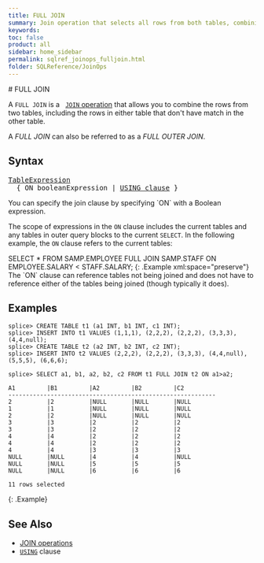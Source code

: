 ```yaml
---
title: FULL JOIN
summary: Join operation that selects all rows from both tables, combining the results of a left outer join and a right outer join.
keywords:
toc: false
product: all
sidebar: home_sidebar
permalink: sqlref_joinops_fulljoin.html
folder: SQLReference/JoinOps
---
```

<section>
<div class="TopicContent" data-swiftype-index="true" markdown="1">
# FULL JOIN

A `FULL JOIN` is a &nbsp; [`JOIN` operation](sqlref_joinops_about.html) that
allows you to combine the rows from two tables, including the rows in either table that don't have match in the other table.

A *FULL JOIN* can also be referred to as a *FULL OUTER JOIN*.

## Syntax

<div class="fcnWrapperWide"><pre class="FcnSyntax">
<a href="sqlref_expressions_table.html">TableExpression</a>
  { ON booleanExpression | <a href="sqlref_clauses_using.html">USING clause</a> }</pre>

</div>
You can specify the join clause by specifying `ON` with a Boolean
expression.

The scope of expressions in the `ON` clause includes the current tables
and any tables in outer query blocks to the current `SELECT`. In the
following example, the `ON` clause refers to the current tables:

<div class="preWrapper" markdown="1">
    SELECT *
      FROM SAMP.EMPLOYEE FULL JOIN SAMP.STAFF
      ON EMPLOYEE.SALARY < STAFF.SALARY;
{: .Example xml:space="preserve"}

</div>
The `ON` clause can reference tables not being joined and does not have
to reference either of the tables being joined (though typically it
does).

## Examples

```
splice> CREATE TABLE t1 (a1 INT, b1 INT, c1 INT);
splice> INSERT INTO t1 VALUES (1,1,1), (2,2,2), (2,2,2), (3,3,3), (4,4,null);
splice> CREATE TABLE t2 (a2 INT, b2 INT, c2 INT);
splice> INSERT INTO t2 VALUES (2,2,2), (2,2,2), (3,3,3), (4,4,null), (5,5,5), (6,6,6);

splice> SELECT a1, b1, a2, b2, c2 FROM t1 FULL JOIN t2 ON a1>a2;

A1         |B1         |A2         |B2         |C2
-----------------------------------------------------------
2          |2          |NULL       |NULL       |NULL
1          |1          |NULL       |NULL       |NULL
2          |2          |NULL       |NULL       |NULL
3          |3          |2          |2          |2
3          |3          |2          |2          |2
4          |4          |2          |2          |2
4          |4          |2          |2          |2
4          |4          |3          |3          |3
NULL       |NULL       |4          |4          |NULL
NULL       |NULL       |5          |5          |5
NULL       |NULL       |6          |6          |6

11 rows selected
```
{: .Example}

## See Also

* [JOIN operations](sqlref_joinops_intro.html)
* [`USING`](sqlref_clauses_using.html) clause

</div>
</section>
